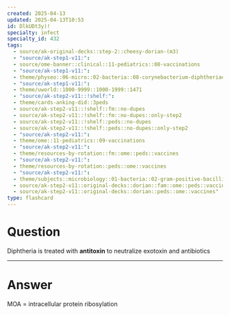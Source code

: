 ```yaml
---
created: 2025-04-13
updated: 2025-04-13T10:53
id: DlkUDt3y)!
specialty: infect
specialty_id: 432
tags:
  - source/ak-original-decks::step-2::cheesy-dorian-(m3)
  - "source/ak-step1-v11:": 
  - source/ome-banner::clinical::11-pediatrics::08-vaccinations
  - "source/ak-step1-v11:": 
  - theme/physeo::06-micro::02-bacteria::08-corynebacterium-diphtheriae
  - "source/ak-step1-v11:": 
  - theme/uworld::1000-9999::1000-1999::1471
  - "source/ak-step2-v11::!shelf:": 
  - theme/cards-anking-did::3peds
  - source/ak-step2-v11::!shelf::fm::no-dupes
  - source/ak-step2-v11::!shelf::fm::no-dupes::only-step2
  - source/ak-step2-v11::!shelf::peds::no-dupes
  - source/ak-step2-v11::!shelf::peds::no-dupes::only-step2
  - "source/ak-step2-v11:": 
  - theme/ome::11-pediatrics::09-vaccinations
  - "source/ak-step2-v11:": 
  - theme/resources-by-rotation::fm::ome::peds::vaccines
  - "source/ak-step2-v11:": 
  - theme/resources-by-rotation::peds::ome::vaccines
  - "source/ak-step2-v11:": 
  - theme/subjects::microbiology::01-bacteria::02-gram-positive-bacilli::corynebacterium-diphtheriae
  - source/ak-step2-v11::original-decks::dorian::fam::ome::peds::vaccines
  - source/ak-step2-v11::original-decks::dorian::peds::ome::vaccines"
type: flashcard
---
```


# Question
Diphtheria is treated with **antitoxin** to neutralize exotoxin and antibiotics

---

# Answer
MOA = intracellular protein ribosylation